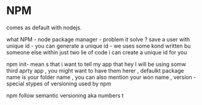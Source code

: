 # NPM 
comes as default with nodejs.

what NPM - node package  manager - 
problem it solve ? 
save a user with unique id - you can generate a unique id - we uses some kond written bu someone else within just two lie of code i can create a unique id for you  

npm init- mean s that i want to tell my app that hey I will be using somw third aprty app , you might want to have them herer , defaulkt package name is your folder name , you can also mention  your won name ,
 version - special stypes of versioning used by npm 

 npm follow semantic versioning aka numbers t